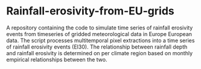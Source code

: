 # Rainfall-erosivity-from-EU-grids
A repository containing the code to simulate time series of rainfall erosivity events from timeseries of gridded meteorological data in Europe European data. The script processes multitemporal pixel extractions into a time series of rainfall erosivity events (EI30). The relationship between rainfall depth and rainfall erosivity is determined on per climate region based on monthly empirical relationships between the two.
